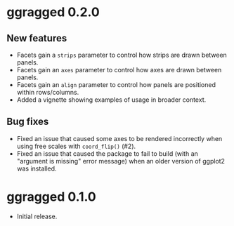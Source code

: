 # ggragged 0.2.0

## New features

* Facets gain a `strips` parameter to control how strips are drawn between panels.
* Facets gain an `axes` parameter to control how axes are drawn between panels.
* Facets gain an `align` parameter to control how panels are positioned within rows/columns.
* Added a vignette showing examples of usage in broader context.

## Bug fixes

* Fixed an issue that caused some axes to be rendered incorrectly when using
  free scales with `coord_flip()` (#2).
* Fixed an issue that caused the package to fail to build (with an "argument is
  missing" error message) when an older version of ggplot2 was installed.

# ggragged 0.1.0

* Initial release.
